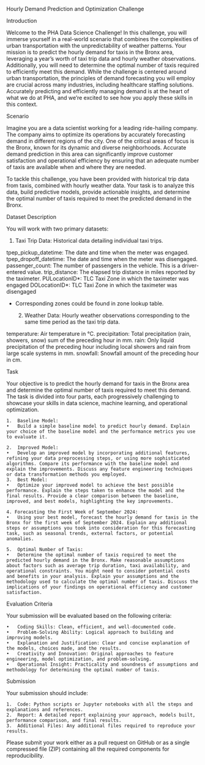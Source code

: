Hourly Demand Prediction and Optimization Challenge

Introduction

Welcome to the PHA Data Science Challenge! In this challenge, you will immerse yourself in a real-world scenario that combines the complexities of urban transportation with the unpredictability of weather patterns. Your mission is to predict the hourly demand for taxis in the Bronx area, leveraging a year’s worth of taxi trip data and hourly weather observations. Additionally, you will need to determine the optimal number of taxis required to efficiently meet this demand.
While the challenge is centered around urban transportation, the principles of demand forecasting you will employ are crucial across many industries, including healthcare staffing solutions. Accurately predicting and efficiently managing demand is at the heart of what we do at PHA, and we’re excited to see how you apply these skills in this context.

Scenario

Imagine you are a data scientist working for a leading ride-hailing company. The company aims to optimize its operations by accurately forecasting demand in different regions of the city. One of the critical areas of focus is the Bronx, known for its dynamic and diverse neighborhoods. Accurate demand prediction in this area can significantly improve customer satisfaction and operational efficiency by ensuring that an adequate number of taxis are available when and where they are needed.

To tackle this challenge, you have been provided with historical trip data from taxis, combined with hourly weather data. Your task is to analyze this data, build predictive models, provide actionable insights, and determine the optimal number of taxis required to meet the predicted demand in the Bronx.


Dataset Description

You will work with two  primary datasets:

1.	Taxi Trip Data: Historical data detailing individual taxi trips.

tpep_pickup_datetime: The date and time when the meter was engaged.
tpep_dropoff_datetime: The date and time when the meter was disengaged.
passenger_count: The number of passengers in the vehicle. This is a driver-entered value.
trip_distance: The elapsed trip distance in miles reported by the taximeter.
PULocationID*: TLC Taxi Zone in which the taximeter was engaged
DOLocationID*: TLC Taxi Zone in which the taximeter was disengaged

* Corresponding zones could be found in zone lookup table. 

    2.	Weather Data: Hourly weather observations corresponding to the same time period as the taxi trip data.

temperature: Air temperature in °C.
precipitation: Total precipitation (rain, showers, snow) sum of the preceding hour in mm.
rain: Only liquid precipitation of the preceding hour including local showers and rain from large scale systems in mm.
snowfall: Snowfall amount of the preceding hour in cm.

Task

Your objective is to predict the hourly demand for taxis in the Bronx area and determine the optimal number of taxis required to meet this demand. The task is divided into four parts, each progressively challenging to showcase your skills in data science, machine learning, and operational optimization.

    1.	Baseline Model:
    •	Build a simple baseline model to predict hourly demand. Explain your choice of the baseline model and the performance metrics you use to evaluate it.

    2.	Improved Model:
    •	Develop an improved model by incorporating additional features, refining your data preprocessing steps, or using more sophisticated algorithms. Compare its performance with the baseline model and explain the improvements. Discuss any feature engineering techniques or data transformation methods you employed.
    3.	Best Model:
    •	Optimize your improved model to achieve the best possible performance. Explain the steps taken to enhance the model and the final results. Provide a clear comparison between the baseline, improved, and best models, highlighting the key improvements.

    4. Forecasting the First Week of September 2024:
	•	Using your best model, forecast the hourly demand for taxis in the Bronx for the first week of September 2024. Explain any additional steps or assumptions you took into consideration for this forecasting task, such as seasonal trends, external factors, or potential anomalies. 

    5.	Optimal Number of Taxis:
    •	Determine the optimal number of taxis required to meet the predicted hourly demand in the Bronx. Make reasonable assumptions about factors such as average trip duration, taxi availability, and operational constraints. You might need to consider potential costs and benefits in your analysis. Explain your assumptions and the methodology used to calculate the optimal number of taxis. Discuss the implications of your findings on operational efficiency and customer satisfaction.

Evaluation Criteria

Your submission will be evaluated based on the following criteria:

    •	Coding Skills: Clean, efficient, and well-documented code.
    •	Problem-Solving Ability: Logical approach to building and improving models.
    •	Explanation and Justification: Clear and concise explanation of the models, choices made, and the results.
    •	Creativity and Innovation: Original approaches to feature engineering, model optimization, and problem-solving.
    •	Operational Insight: Practicality and soundness of assumptions and methodology for determining the optimal number of taxis.
Submission

Your submission should include:

    1.	Code: Python scripts or Jupyter notebooks with all the steps and explanations and references.
    2.	Report: A detailed report explaining your approach, models built, performance comparison, and final results.
    3.	Additional Files: Any additional files required to reproduce your results.

Please submit your work either as a pull request on GitHub or as a single compressed file (ZIP) containing all the required components for reproducibility.

